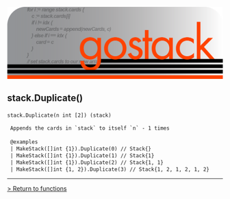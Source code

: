 ![Banner](../../media/gostack_SmallerTransparent.png)

 <h2>stack.Duplicate()</h2>

 `stack.Duplicate(n int [2]) (stack)`

```
 Appends the cards in `stack` to itself `n` - 1 times

 @examples
 | MakeStack([]int {1}).Duplicate(0) // Stack{}
 | MakeStack([]int {1}).Duplicate(1) // Stack{1}
 | MakeStack([]int {1}).Duplicate(2) // Stack{1, 1}
 | MakeStack([]int {1, 2}).Duplicate(3) // Stack{1, 2, 1, 2, 1, 2}
```

---

 [> Return to functions](../functionsAPI.md)
